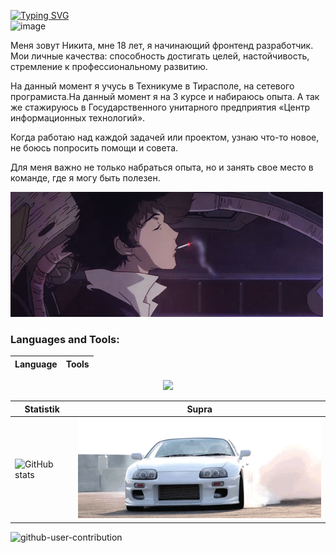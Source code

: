 
[![Typing SVG](https://readme-typing-svg.herokuapp.com?font=Roboto&duration=8000&pause=2000&color=F70000&center=true&vCenter=true&width=850&height=100&lines=Приветствую😊+на+своем+gitHub+профиле💥+Я+Junior+Frontend+Developer+из+Тирасполя🗾)](https://git.io/typing-svg)
 </br>
 ![image](https://user-images.githubusercontent.com/103760832/189517518-6146689b-2895-4842-a49b-793119dabc93.png)

 Меня зовут Никита, мне 18 лет, я начинающий фронтенд разработчик. Мои личные качества: способность достигать целей, настойчивость, стремление к профессиональному развитию.

На данный момент я учусь в Техникуме в Тирасполе, на сетевого програмиста.На данный момент я на 3 курсе и набираюсь опыта. А так же стажируюсь в Государственного унитарного предприятия «Центр информационных технологий».

Когда работаю над каждой задачей или проектом, узнаю что-то новое, не боюсь попросить помощи и совета.

Для меня важно не только набраться опыта, но и занять свое место в команде, где я могу быть полезен.


[![Header](https://github.com/424Nkita-Csharsfta4/424Nkita-Csharsfta4/blob/main/424Nkita-Csharsfta4-main/assets/1.gif)](https://vk.com/php1234python)


### Languages and Tools:

| Language      | Tools         |
| ------------- | ------------- |
<p align="center">
  <code><img width="5%" src="https://raw.githubusercontent.com/yurijserrano/Github-Profile-Readme-Logos/f994c418a134b58c4aec11152f6a4a33fa89da26/programming%20languages/kotlin.svg"></code> 
</p>

|  Statistik    |  Supra   |
|---------------|------------|
| ![GitHub stats](https://github-readme-stats.vercel.app/api?username=424Nkita-Csharsfta4&show_icons=true&theme=radical) | ![Footer](https://github.com/424Nkita-Csharsfta4/424Nkita-Csharsfta4/blob/main/assets/2.gif)

![github-user-contribution](https://user-images.githubusercontent.com/103760832/201751006-e2a8188c-f1aa-4364-8b43-b652950028e9.svg)



